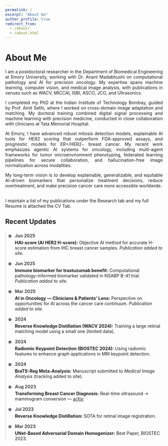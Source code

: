 ```yaml
---
permalink: /
excerpt: "About me"
author_profile: true
redirect_from: 
  - /about/
  - /about.html
---
```


<h1>About Me</h1>
<div style="text-align: justify;">
  I am a postdoctoral researcher in the 
  <a href="https://med.emory.edu/research/research-innovation/hsrbii/index.html" style="text-decoration: none;">Department of Biomedical Engineering</a> 
  at Emory University, working with 
  <a href="https://winshipcancer.emory.edu/profiles/madabhushi-anant.php" style="text-decoration: none;">Dr. Anant Madabhushi</a> 
  on computational pathology and AI for precision oncology. My expertise spans machine learning, computer vision, and medical image analysis, with publications in venues such as WACV, MICCAI, ISBI, ASCO, JCO, and Ultrasonics.
</div>
<p></p>
<div style="text-align: justify;">
  I completed my PhD at the 
  <a href="https://www.iitb.ac.in/" style="text-decoration: none;">Indian Institute of Technology Bombay</a>, guided by 
  <a href="https://www.ee.iitb.ac.in/~asethi/" style="text-decoration: none;">Prof. Amit Sethi</a>, where I worked on cross-domain image adaptation and matching. My doctoral training combined digital signal processing and machine learning with precision medicine, conducted in close collaboration with clinicians at 
  <a href="https://tmc.gov.in/" style="text-decoration: none;">Tata Memorial Hospital</a>.
</div>
<p></p>
<div style="text-align: justify;">
  At Emory, I have advanced robust mitosis detection models, explainable AI tools for HER2 scoring that outperform FDA-approved assays, and prognostic models for ER+/HER2− breast cancer. My recent work emphasizes agentic AI systems for oncology, including multi-agent frameworks for tumor microenvironment phenotyping, federated learning pipelines for secure collaboration, and hallucination-free image normalization across modalities.
</div>
<p></p>
<div style="text-align: justify;">
  My long-term vision is to develop explainable, generalizable, and equitable AI-driven biomarkers that personalize treatment decisions, reduce overtreatment, and make precision cancer care more accessible worldwide.
</div>

<br>I maintain a list of my publications under the Research tab and my full Resume is attached the CV Tab.

<h2>Recent Updates</h2>

<style>
  .timeline{margin:1.5rem 0 0 0;padding:0 0 0 1rem;border-left:3px solid #e5e7eb}
  .timeline li{list-style:none;margin:0 0 1rem 0;position:relative;padding-left:0.75rem}
  .timeline li::before{content:"";position:absolute;left:-9px;top:0.3rem;width:10px;height:10px;border-radius:50%;background:#6b7280}
  .date{font-weight:bold;color:#444;display:block;margin-bottom:5px}
</style>


<ul class="timeline">
  <!-- 2025 -->
  <li>
    <span class="date">Jun 2025</span>
    <strong>HAI-score (AI HER2 H-score):</strong> Objective AI method for accurate H-score estimation from IHC breast cancer samples. 
    <em>Publication added to site.</em>
  </li>
  <li>
    <span class="date">Jun 2025</span>
    <strong>Immune biomarker for trastuzumab benefit:</strong> Computational pathology–informed biomarker validated in NSABP B-41 trial. 
    <em>Publication added to site.</em>
  </li>
  <li>
    <span class="date">Mar 2025</span>
    <strong>AI in Oncology — Clinicians & Patients’ Lens:</strong> Perspective on opportunities for AI across the cancer care continuum. 
    <em>Publication added to site.</em>
  </li>

  <!-- 2024 -->
  <li>
    <span class="date">2024</span>
    <strong>Reverse Knowledge Distillation (WACV 2024):</strong> Training a large retinal matching model using a small one (limited data).
  </li>
  <li>
    <span class="date">2024</span>
    <strong>Radiomic Keypoint Detection (BIOSTEC 2024):</strong> Using radiomic features to enhance graph applications in MRI keypoint detection.
  </li>
  <li>
    <span class="date">2024</span>
    <strong>BraTS-Reg Meta-Analysis:</strong> Manuscript submitted to <em>Medical Image Analysis</em> (tracking added to site).
  </li>

  <!-- Your prior items (kept) -->
  <li>
    <span class="date">Aug 2023</span>
    <strong>Transforming Breast Cancer Diagnosis:</strong> Real-time ultrasound → mammogram conversion — 
    <a href="https://arxiv.org/abs/2308.05449">arXiv</a>
  </li>
  <li>
    <span class="date">Jul 2023</span>
    <strong>Reverse Knowledge Distillation:</strong> SOTA for retinal image registration.
  </li>
  <li>
    <span class="date">Mar 2023</span>
    <strong>UNet-Based Adversarial Domain Homogenizer:</strong> Best Paper, BIOSTEC 2023.
  </li>
</ul>






